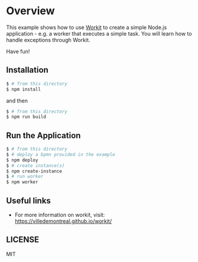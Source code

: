 # Overview

This example shows how to use [Workit](https://villedemontreal.github.io/workit/) to create a simple Node.js application - e.g. a worker that executes a simple task. You will learn how to handle exceptions through Workit.

Have fun!

## Installation

```sh
$ # from this directory
$ npm install
```
and then
```sh
$ # from this directory
$ npm run build
```

## Run the Application

```sh
$ # from this directory
$ # deploy a bpmn provided in the example
$ npm deploy
$ # create instance(s)
$ npm create-instance
$ # run worker
$ npm worker
```

## Useful links
- For more information on workit, visit: <https://villedemontreal.github.io/workit/>

## LICENSE

MIT
